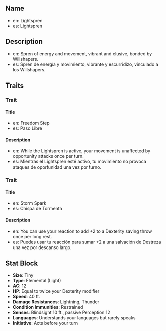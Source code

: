 ## Name
- en: Lightspren
- es: Lightspren

## Description
- en: Spren of energy and movement, vibrant and elusive, bonded by Willshapers.
- es: Spren de energía y movimiento, vibrante y escurridizo, vinculado a los Willshapers.

## Traits

### Trait
#### Title
- en: Freedom Step
- es: Paso Libre

#### Description
- en: While the Lightspren is active, your movement is unaffected by opportunity attacks once per turn.
- es: Mientras el Lightspren esté activo, tu movimiento no provoca ataques de oportunidad una vez por turno.

### Trait
#### Title
- en: Storm Spark
- es: Chispa de Tormenta

#### Description
- en: You can use your reaction to add +2 to a Dexterity saving throw once per long rest.
- es: Puedes usar tu reacción para sumar +2 a una salvación de Destreza una vez por descanso largo.

## Stat Block

- **Size**: Tiny
- **Type**: Elemental (Light)
- **AC**: 12
- **HP**: Equal to twice your Dexterity modifier
- **Speed**: 40 ft.
- **Damage Resistances**: Lightning, Thunder
- **Condition Immunities**: Restrained
- **Senses**: Blindsight 10 ft., passive Perception 12
- **Languages**: Understands your languages but rarely speaks
- **Initiative**: Acts before your turn